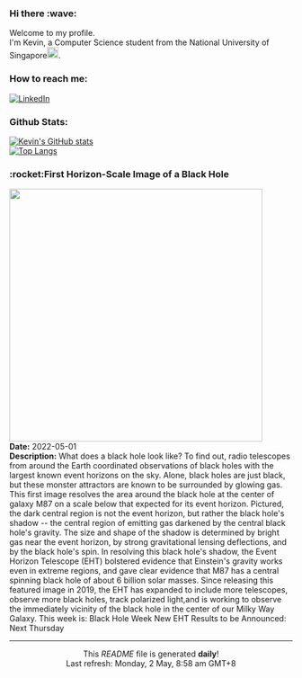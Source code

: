 <h3>Hi there :wave:</h3>

Welcome to my profile.   
I'm Kevin, a Computer Science student from the National University of Singapore<img src="https://img.icons8.com/color/96/000000/singapore-circular.png" width="20px"/>.</p>

<h3>How to reach me: </h3>
<a href="https://www.linkedin.com/in/kevin-foong/"><img alt="LinkedIn" src="https://img.shields.io/badge/linkedin-%230077B5.svg?&style=for-the-badge&logo=linkedin&logoColor=white" /></a> 

<h3>Github Stats: </h3> 

[![Kevin's GitHub stats](https://github-readme-stats.vercel.app/api?username=kevin9foong&theme=tokyonight)](https://github.com/anuraghazra/github-readme-stats) <br/>
[![Top Langs](https://github-readme-stats.vercel.app/api/top-langs/?username=kevin9foong&layout=compact&theme=tokyonight)](https://github.com/anuraghazra/github-readme-stats)

<h3>:rocket:First Horizon-Scale Image of a Black Hole</h3> 
<img width="450" src="https:&#x2F;&#x2F;apod.nasa.gov&#x2F;apod&#x2F;image&#x2F;2205&#x2F;M87bh_EHT_2629.jpg" /><br/>
<b>Date:</b> 2022-05-01<br/>
<b>Description:</b> What does a black hole look like? To find out, radio telescopes from around the Earth coordinated observations of black holes with the largest known event horizons on the sky.  Alone, black holes are just black, but these monster attractors are known to be surrounded by glowing gas.  This first image resolves the area around the black hole at the center of galaxy M87 on a scale below that expected for its event horizon.  Pictured, the dark central region is not the event horizon, but rather the black hole&#39;s shadow -- the central region of emitting gas darkened by the central black hole&#39;s gravity. The size and shape of the shadow is determined by bright gas near the event horizon, by strong gravitational lensing deflections, and by the black hole&#39;s spin.  In resolving this black hole&#39;s shadow, the Event Horizon Telescope (EHT) bolstered evidence that Einstein&#39;s gravity works even in extreme regions, and gave clear evidence that M87 has a central spinning black hole of about 6 billion solar masses.  Since releasing this featured image in 2019, the EHT has expanded to include more telescopes, observe more black holes, track polarized light,and is working to observe the immediately vicinity of the black hole in the center of our Milky Way Galaxy.    This week is: Black Hole Week  New EHT Results to be Announced: Next Thursday<br/>

------------
<p align="center">This <i>README</i> file is generated <b>daily</b>!</br>
Last refresh: Monday, 2 May, 8:58 am GMT+8<br />